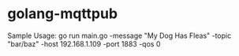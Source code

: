 # golang-mqttpub
   Sample Usage: go run main.go -message "My Dog Has Fleas" -topic "bar/baz" -host 192.168.1.109 -port 1883 -qos 0

